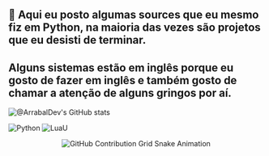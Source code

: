 ## 👋 Aqui eu posto algumas sources que eu mesmo fiz em Python, na maioria das vezes são projetos que eu desisti de terminar.
## Alguns sistemas estão em inglês porque eu gosto de fazer em inglês e também gosto de chamar a atenção de alguns gringos por aí.

![@ArrabalDev's GitHub stats](https://github-readme-stats.vercel.app/api?username=ArrabalDev&show_icons=true&theme=transparent) 

![Python](https://img.shields.io/badge/Python-3776AB?style=for-the-badge&logo=python&logoColor=white) ![LuaU](https://img.shields.io/badge/Lua-2C2D72?style=for-the-badge&logo=lua&logoColor=white)


<div align="center">
    <img src="https://raw.githubusercontent.com/[ArrabalDev]/[ArrabalDev]/output/github-contribution-grid-snake.svg" alt="GitHub Contribution Grid Snake Animation"/>
</div>
